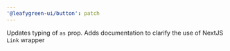 ```yaml
---
'@leafygreen-ui/button': patch
---
```


Updates typing of `as` prop. Adds documentation to clarify the use of NextJS `Link` wrapper

